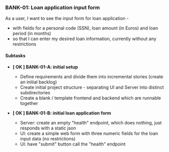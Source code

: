 ### BANK-01:  Loan application input form

As a user, I want to see the input form for loan application -  
- with fields for a personal code (SSN), loan amount (in Euros) and loan period (in months)  
- so that I can enter my desired loan information, currently without any restrictions


#### Subtasks

* **\[ OK ] BANK-01-A: initial setup**  
  * Define requirements and divide them into incremental stories (create an initial backlog)  
  * Create initial project structure - separating UI and Server into distinct subdirectories
  * Create a blank / template frontend and backend which are runnable together


* **\[ OK ] BANK-01-B: initial loan application form**
  * Server: create an empty "health" endpoint, which does nothing, just responds with a static json
  * UI: create a simple web form with three numeric fields for the loan input data (no restrictions)  
  * UI: have "submit" button call the "health" endpoint
